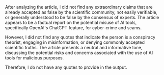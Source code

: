 After analyzing the article, I did not find any extraordinary claims that are already accepted as false by the scientific community, not easily verifiable, or generally understood to be false by the consensus of experts. The article appears to be a factual report on the potential misuse of AI tools, specifically OpenAI's ChatGPT feature, for cyber-crime and scams.

However, I did not find any quotes that indicate the person is a conspiracy theorist, engaging in misinformation, or denying commonly accepted scientific truths. The article presents a neutral and informative tone, discussing the potential risks and concerns associated with the use of AI tools for malicious purposes.

Therefore, I do not have any quotes to provide in the output.
